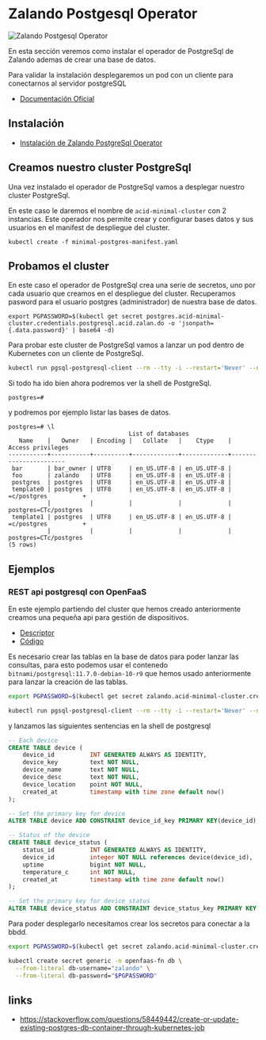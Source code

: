 # Zalando Postgesql Operator

![Zalando Postgesql Operator](https://raw.githubusercontent.com/zalando/postgres-operator/master/docs/diagrams/logo.png)

En esta sección veremos como instalar el operador de PostgreSql de Zalando ademas de crear una base de datos.

Para validar la instalación desplegaremos un pod con un cliente para conectarnos al servidor postgreSQL

- [Documentación Oficial](https://postgres-operator.readthedocs.io/)

## Instalación

- [Instalación de Zalando PostgreSql Operator](install.md)

## Creamos nuestro cluster PostgreSql

Una vez instalado el operador de PostgreSql vamos a desplegar nuestro cluster PostgreSql.

En este caso le daremos el nombre de `acid-minimal-cluster` con 2 instancias.
Este operador nos permite crear y configurar bases datos y sus usuarios en el manifest de despliegue del cluster.

```shell
kubectl create -f minimal-postgres-manifest.yaml
```

## Probamos el cluster

En este caso el operador de PostgreSql crea una serie de secretos, uno por cada usuario que creamos en el despliegue del cluster.  Recuperamos pasword para el usuario postgres (administrador) de nuestra base de datos.

```shell
export PGPASSWORD=$(kubectl get secret postgres.acid-minimal-cluster.credentials.postgresql.acid.zalan.do -o 'jsonpath={.data.password}' | base64 -d)
```

Para probar este cluster de PostgreSql vamos a lanzar un pod dentro de Kubernetes con un cliente de PostgreSql.

```bash
kubectl run pgsql-postgresql-client --rm --tty -i --restart='Never' --namespace default --image docker.io/bitnami/postgresql:11.7.0-debian-10-r9 --env="PGPASSWORD=$PGPASSWORD" --command -- psql --host acid-minimal-cluster -U postgres
```
Si todo ha ido bien ahora podremos ver la shell de PostgreSql.

```shell
postgres=#
```

y podremos por ejemplo listar las bases de datos.

```shell
postgres=# \l
                                  List of databases
   Name    |   Owner   | Encoding |   Collate   |    Ctype    |   Access privileges
-----------+-----------+----------+-------------+-------------+-----------------------
 bar       | bar_owner | UTF8     | en_US.UTF-8 | en_US.UTF-8 |
 foo       | zalando   | UTF8     | en_US.UTF-8 | en_US.UTF-8 |
 postgres  | postgres  | UTF8     | en_US.UTF-8 | en_US.UTF-8 |
 template0 | postgres  | UTF8     | en_US.UTF-8 | en_US.UTF-8 | =c/postgres          +
           |           |          |             |             | postgres=CTc/postgres
 template1 | postgres  | UTF8     | en_US.UTF-8 | en_US.UTF-8 | =c/postgres          +
           |           |          |             |             | postgres=CTc/postgres
(5 rows)
```

## Ejemplos

### REST api postgresql con OpenFaaS

En este ejemplo partiendo del cluster que hemos creado anteriormente creamos una pequeña api para gestión de dispositivos.

- [Descriptor](/Examples/openfaas/crud-postgre.yml)
- [Código](/Examples/openfaas/crud-postgre/)

Es necesario crear las tablas en la base de datos para poder lanzar las consultas, para esto podemos usar el contenedo `bitnami/postgresql:11.7.0-debian-10-r9` que hemos usado anteriormente para lanzar la creación de las tablas.

```sh
export PGPASSWORD=$(kubectl get secret zalando.acid-minimal-cluster.credentials.postgresql.acid.zalan.do -o 'jsonpath={.data.password}' | base64 -d)

kubectl run pgsql-postgresql-client --rm --tty -i --restart='Never' --namespace default --image docker.io/bitnami/postgresql:11.7.0-debian-10-r9 --env="PGPASSWORD=$PGPASSWORD" --command -- psql --host acid-minimal-cluster -U zalando
```

y lanzamos las siguientes sentencias en la shell de postgresql

```sql
-- Each device
CREATE TABLE device (
    device_id          INT GENERATED ALWAYS AS IDENTITY,
    device_key         text NOT NULL,
    device_name        text NOT NULL,
    device_desc        text NOT NULL,
    device_location    point NOT NULL,
    created_at         timestamp with time zone default now()
);

-- Set the primary key for device
ALTER TABLE device ADD CONSTRAINT device_id_key PRIMARY KEY(device_id);

-- Status of the device
CREATE TABLE device_status (
    status_id          INT GENERATED ALWAYS AS IDENTITY,
    device_id          integer NOT NULL references device(device_id),
    uptime             bigint NOT NULL,
    temperature_c      int NOT NULL,
    created_at         timestamp with time zone default now()
);

-- Set the primary key for device_status
ALTER TABLE device_status ADD CONSTRAINT device_status_key PRIMARY KEY(status_id);

```

Para poder desplegarlo necesitamos crear los secretos para conectar a la bbdd.

```sh
export PGPASSWORD=$(kubectl get secret zalando.acid-minimal-cluster.credentials.postgresql.acid.zalan.do -o 'jsonpath={.data.password}' | base64 -d)

kubectl create secret generic -n openfaas-fn db \
  --from-literal db-username="zalando" \
  --from-literal db-password="$PGPASSWORD" 
```

## links

- <https://stackoverflow.com/questions/58449442/create-or-update-existing-postgres-db-container-through-kubernetes-job>
